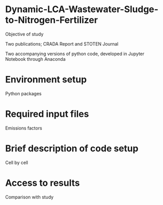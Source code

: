 # Dynamic-LCA-Wastewater-Sludge-to-Nitrogen-Fertilizer
Objective of study 

Two publications; CRADA Report and STOTEN Journal

Two accompanying versions of python code, developed in Jupyter Notebook through Anaconda
# Environment setup
Python packages 
# Required input files
Emissions factors
# Brief description of code setup
Cell by cell
# Access to results
Comparison with study
